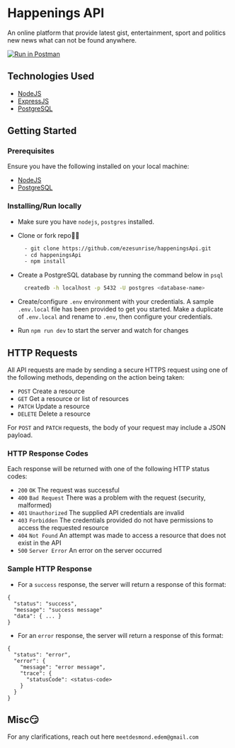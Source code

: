 # Happenings API

An online platform that provide latest gist, entertainment, sport and politics new news what can not be found anywhere.

[![Run in Postman](https://run.pstmn.io/button.svg)](https://app.getpostman.com/run-collection/c7e3b4f654c7de71c882#?env%5Bhappening-api%5D=W3sia2V5IjoibG9jYWxfdXJsIiwidmFsdWUiOiJodHRwOi8vbG9jYWxob3N0OjUwMDAiLCJlbmFibGVkIjp0cnVlfV0=)

## Technologies Used

- [NodeJS](https://nodejs.org/en/download/)
- [ExpressJS](https://expressjs.com/)
- [PostgreSQL](https://www.postgresql.org/download/)

## Getting Started

### Prerequisites

Ensure you have the following installed on your local machine:

- [NodeJS](https://nodejs.org/en/download/)
- [PostgreSQL](https://www.postgresql.org/download/)

### Installing/Run locally

- Make sure you have `nodejs`, `postgres` installed.

- Clone or fork repo🤷‍♂

  ```bash
    - git clone https://github.com/ezesunrise/happeningsApi.git
    - cd happeningsApi
    - npm install
  ```

- Create a PostgreSQL database by running the command below in `psql`

  ```bash
    createdb -h localhost -p 5432 -U postgres <database-name>
  ```

- Create/configure `.env` environment with your credentials. A sample `.env.local` file has been provided to get you started. Make a duplicate of `.env.local` and rename to `.env`, then configure your credentials.

- Run `npm run dev` to start the server and watch for changes

## HTTP Requests

All API requests are made by sending a secure HTTPS request using one of the following methods, depending on the action being taken:

- `POST` Create a resource
- `GET` Get a resource or list of resources
- `PATCH` Update a resource
- `DELETE` Delete a resource

For `POST` and `PATCH` requests, the body of your request may include a JSON payload.

### HTTP Response Codes

Each response will be returned with one of the following HTTP status codes:

- `200` `OK` The request was successful
- `400` `Bad Request` There was a problem with the request (security, malformed)
- `401` `Unauthorized` The supplied API credentials are invalid
- `403` `Forbidden` The credentials provided do not have permissions to access the requested resource
- `404` `Not Found` An attempt was made to access a resource that does not exist in the API
- `500` `Server Error` An error on the server occurred

### Sample HTTP Response

- For a `success` response, the server will return a response of this format:

```
{
  "status": "success",
  "message": "success message"
  "data": { ... }
}
```
- For an `error` response, the server will return a response of this format:

```
{
  "status": "error",
  "error": {
    "message": "error message",
    "trace": {
      "statusCode": <status-code>
    }
  }
}
```
## Misc😏

For any clarifications, reach out here `meetdesmond.edem@gmail.com`

